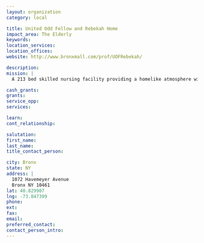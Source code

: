 ```yaml
---
layout: organization
category: local

title: United Odd Fellow and Rebekah Home
impact_area: The Elderly
keywords: 
location_services: 
location_offices: 
website: http://www.bronxmall.com/prof/UOFRebekah/

description: 
mission: |
  A 213 bed skilled nursing facility providing a homelike atmosphere with comfort and compassion for our residents

cash_grants: 
grants: 
service_opp: 
services: 

learn: 
cont_relationship: 

salutation: 
first_name: 
last_name: 
title_contact_person: 

city: Bronx
state: NY
address: |
  1072 Havemeyer Avenue  
  Bronx NY 10461
lat: 40.829907
lng: -73.847399
phone: 
ext: 
fax: 
email: 
preferred_contact: 
contact_person_intro: 
---
```

